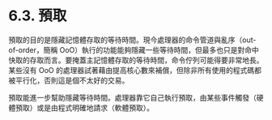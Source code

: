# 6.3. 預取

預取的目的是隱藏記憶體存取的等待時間。現今處理器的命令管道與亂序（out-of-order，簡稱 OoO）執行的功能能夠隱藏一些等待時間，但最多也只是對命中快取的存取而言。要掩蓋主記憶體存取的等待時間，命令佇列可能得要非常地長。某些沒有 OoO 的處理器試著藉由提高核心數來補償，但除非所有使用的程式碼都被平行化，否則這是個不太好的交易。

預取能進一步幫助隱藏等待時間。處理器靠它自己執行預取，由某些事件觸發（硬體預取）或是由程式明確地請求（軟體預取）。

